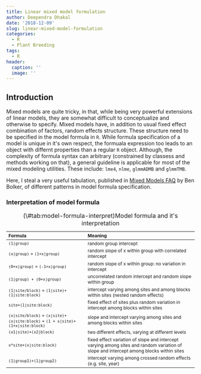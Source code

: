 ```yaml
---
title: Linear mixed model formulation
author: Deependra Dhakal
date: '2018-12-09'
slug: linear-mixed-model-formulation
categories:
  - R
  - Plant Breeding
tags:
  - R
header:
  caption: ''
  image: ''
---
```

<script src="{{< blogdown/postref >}}index_files/kePrint/kePrint.js"></script>
<link href="{{< blogdown/postref >}}index_files/lightable/lightable.css" rel="stylesheet" />



## Introduction

Mixed models are quite tricky, in that, while being very powerful extensions of linear models, they are somewhat difficult to conceptualize and otherwise to specify. Mixed models have, in addition to usual fixed effect combination of factors, random effects structure. These structure need to be specified in the model formula in `R`. While formula specification of a model is unique in it's own respect, the formuala expression too leads to an object with differnt properties than a regular `R` object. Although, the complexity of formula syntax can arbitrary (constrained by classess and methods working on that), a general guideline is applicable for most of the mixed modeling utilities. These include: `lme4`, `nlme`, `glmmADMB` and `glmmTMB`.

Here, I steal a very useful tabulation, published in [Mixed Models FAQ](https://bbolker.github.io/mixedmodels-misc/glmmFAQ.html#model-specification) by Ben Bolker, of different patterns in model formula specification.

### Interpretation of model formula

<table class="table table-striped" style="font-size: 12px; margin-left: auto; margin-right: auto;">
<caption style="font-size: initial !important;">(\#tab:model-formula-interpret)Model formula and it's interpretation</caption>
 <thead>
  <tr>
   <th style="text-align:left;"> Formula </th>
   <th style="text-align:left;"> Meaning </th>
  </tr>
 </thead>
<tbody>
  <tr>
   <td style="text-align:left;"> <code>(1|group)</code> </td>
   <td style="text-align:left;"> random group intercept </td>
  </tr>
  <tr>
   <td style="text-align:left;"> <code>(x|group)</code> = <code>(1+x|group)</code> </td>
   <td style="text-align:left;"> random slope of x within group with correlated intercept </td>
  </tr>
  <tr>
   <td style="text-align:left;"> <code>(0+x|group)</code> = <code>(-1+x|group)</code> </td>
   <td style="text-align:left;"> random slope of x within group: no variation in intercept </td>
  </tr>
  <tr>
   <td style="text-align:left;"> <code>(1|group) + (0+x|group)</code> </td>
   <td style="text-align:left;"> uncorrelated random intercept and random slope within group </td>
  </tr>
  <tr>
   <td style="text-align:left;"> <code>(1|site/block)</code> = <code>(1|site)+(1|site:block)</code> </td>
   <td style="text-align:left;"> intercept varying among sites and among blocks within sites (nested random effects) </td>
  </tr>
  <tr>
   <td style="text-align:left;"> <code>site+(1|site:block)</code> </td>
   <td style="text-align:left;"> fixed effect of sites plus random variation in intercept among blocks within sites </td>
  </tr>
  <tr>
   <td style="text-align:left;"> <code>(x|site/block)</code> = <code>(x|site)+(x|site:block)</code> = <code>(1 + x|site)+(1+x|site:block)</code> </td>
   <td style="text-align:left;"> slope and intercept varying among sites and among blocks within sites </td>
  </tr>
  <tr>
   <td style="text-align:left;"> <code>(x1|site)+(x2|block)</code> </td>
   <td style="text-align:left;"> two different effects, varying at different levels </td>
  </tr>
  <tr>
   <td style="text-align:left;"> <code>x*site+(x|site:block)</code> </td>
   <td style="text-align:left;"> fixed effect variation of slope and intercept varying among sites and random variation of slope and intercept among blocks within sites </td>
  </tr>
  <tr>
   <td style="text-align:left;"> <code>(1|group1)+(1|group2)</code> </td>
   <td style="text-align:left;"> intercept varying among crossed random effects (e.g. site, year) </td>
  </tr>
</tbody>
</table>

